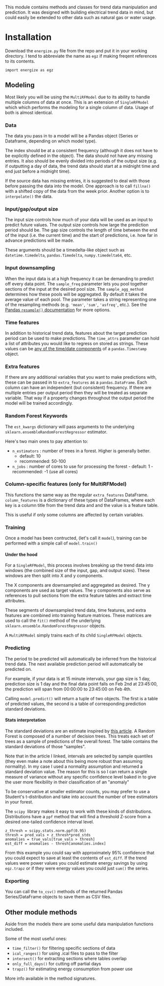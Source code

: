This module contains methods and classes for trend data manipulation and prediction. It was designed with building electrical trend data in mind, but could easily be extended to other data such as natural gas or water usage.

# Installation
Download the `energize.py` file from the repo and put it in your working directory.
I tend to abbreviate the name as `egz` if making freqent references to its contents.

	import energize as egz

## Modeling
Most likely you will be using the `MultiRFModel` due to its ability to handle multiple columns of data at once. This is an extension of `SingleRFModel` which which performs the modeling for a single column of data. Usage of both is almost identical.

### Data
The data you pass in to a model will be a Pandas object (Series or Dataframe, depending on which model type).

The index should be at a consistent frequency (although it does not have to be explicitly defined in the object). The data should not have any missing entries. It also should be evenly divided into periods of the output size (e.g. if outputting a day of data, the trend data should start at a midnight time and end just before a midnight time).

If the source data has missing entries, it is suggested to deal with those before passing the data into the model. One approach is to call `fillna()` with a shifted copy of the data from the week prior. Another option is to `interpolate()` the data.

### Input/gap/output size
The input size controls how much of your data will be used as an input to predict future values. The output size controls how large the prediction period should be. The gap size controls the length of time between the end of the input (i.e. the current time) and the start of predictions, i.e. how far in advance predictions will be made.

These arguments should be a timedelta-like object such as `datetime.timedelta`, `pandas.Timedelta`, `numpy.timedelta64`, etc.

### Input downsampling
When the input data is at a high frequency it can be demanding to predict off every data point. The `sample_freq` parameter lets you pool together sections of the input at the desired pool size. The `sample_agg_method` determines how these pools will be aggregated. By default it takes the average value of each pool. The parameter takes a string representing one of the resampling methods (e.g. `'mean'`, `'sum'`, `'asfreq'`, etc.). See the [Pandas `resample()` documentation](https://pandas.pydata.org/pandas-docs/stable/generated/pandas.DataFrame.resample.html) for more options.

### Time features
In addition to historical trend data, features about the target prediction period can be used to make predictions. The `time_attrs` parameter can hold a list of attributes you would like to regress on stored as strings. These values can be [any of the time/date components](https://pandas.pydata.org/pandas-docs/stable/timeseries.html#time-date-components) of a `pandas.Timestamp` object.

### Extra features
If there are any additional variables that you want to make predictions with, these can be passed in to `extra_features` as a `pandas.DataFrame`. Each column can have an independent (but consistent) frequency. If there are multiple entries per output period then they will be treated as separate variable. That way if a property changes throughout the output period the model will be trained accordingly.

### Random Forest Keywords
The `est_kwargs` dictionary will pass arguments to the underlying `sklearn.ensembleRandomForestRegressor` estimator.

Here's two main ones to pay attention to:

 - `n_estimators` : number of trees in a forest. Higher is generally better.
      - default: 10
      - recommended: 50-100
 - `n_jobs` : number of cores to use for processing the forest
       - default: 1
       - recommended: -1 (use all cores)

### Column-specific features (only for MultiRFModel)
This functions the same way as the regular `extra_features` DataFrame. `column_features` is a dictionary of these types of DataFrames, where each key is a column title from the trend data and and the value is a feature table.

This is useful if only some columns are affected by certain variables.

### Training
Once a model has been contructed, (let's call it `model`), training can be performed with a simple call of `model.train()`

#### Under the hood
For a `SingleRFModel`, this process involves breaking up the trend data into windows (the combined size of the input, gap, and output sizes). These windows are then split into X and y components.

The X components are downsampled and aggregated as desired. The y components are used as target values. The y components also serve as references to pull sections from the extra feature tables and extract time attributes.

These segments of downsampled trend data, time features, and extra features are combined into training feature matrices. These matrices are used to call the `fit()` method of the underlying `sklearn.ensemble.RandomForestRegressor` objects.

A `MultiRFModel` simply trains each of its child `SingleRFModel` objects.

### Predicting
The period to be predicted will automatically be inferred from the historical trend data. The next available prediction period will automatically be predicted on.

For example, if your data is at 15 minute intervals, your gap size is 1 day, prediction size is 1 day and the final data point falls on Feb 2nd at 23:45:00, the prediction will span from 00:00:00 to 23:45:00 on Feb 4th.

Calling `model.predict()` will return a tuple of two objects. The first is a table of predicted values, the second is a table of corresponding prediction standard deviations.

#### Stats interpretation
The standard deviations are an estimate inspired by [this article](http://blog.datadive.net/prediction-intervals-for-random-forests/). A Random Forest is composed of a number of decision trees. This treats each set of trees as a sample of predictions of the overall forest. The table contains the standard deviations of those "samples".

Note that in the article I linked, intervals are selected by sample quantiles (they even make a note about this being more robust than assuming normality). In my case I used a normality assumption and returned a standard deviation value. The reason for this is so I can return a single measure of variance without any specific confidence level baked in to give the user more flexibility in their classification of an "anomaly"

To be conservative at smaller estimator counts, you may prefer to use a Student's t-distribution and take into account the number of tree estimators in your forest.

The `scipy `library makes it easy to work with these kinds of distributions. Distributions have a `ppf` method that will find a threshold Z-score from a desired one-tailed confidence interval level.

    z_thresh = scipy.stats.norm.ppf(0.95)
    thresh = pred_vals + z_thresh*pred_stds
    anomalies = true_vals[true_vals > thresh]
    est_diff = anomalies - thresh[anomalies.index]

From this example you could say with approximately 95% confidence that you could expect to save at least the contents of `est_diff`. If the trend values were power values you could estimate energy savings by using `egz.trapz` or if they were energy values you could just `sum()` the series.

### Exporting
You can call the `to_csv()` methods of the returned Pandas Series/DataFrame objects to save them as CSV files.

## Other module methods
Aside from the models there are some useful data manipulation functions included.

Some of the most useful ones:

 - `time_filter()` for filtering specific sections of data
 - `ical_ranges()` for using .ical files to pass to the filter
 - `intersect()` for extracting sections where tables overlap
 - `only_full_days()` for cutting off partial days
 - `trapz()` for estimating energy consumption from power use

More info available in the method signatures.

